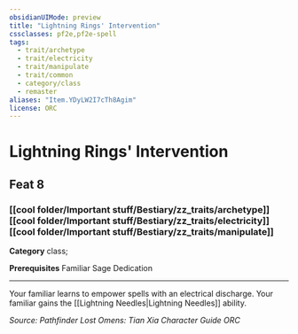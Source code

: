 ```yaml
---
obsidianUIMode: preview
title: "Lightning Rings' Intervention"
cssclasses: pf2e,pf2e-spell
tags:
  - trait/archetype
  - trait/electricity
  - trait/manipulate
  - trait/common
  - category/class
  - remaster
aliases: "Item.YDyLW2I7cTh8Agim"
license: ORC
---
```

# Lightning Rings' Intervention
## Feat 8
### [[cool folder/Important stuff/Bestiary/zz_traits/archetype]][[cool folder/Important stuff/Bestiary/zz_traits/electricity]][[cool folder/Important stuff/Bestiary/zz_traits/manipulate]]

**Category** class; 



**Prerequisites** Familiar Sage Dedication
* * *
Your familiar learns to empower spells with an electrical discharge. Your familiar gains the [[Lightning Needles|Lightning Needles]] ability.

*Source: Pathfinder Lost Omens: Tian Xia Character Guide*
*ORC*